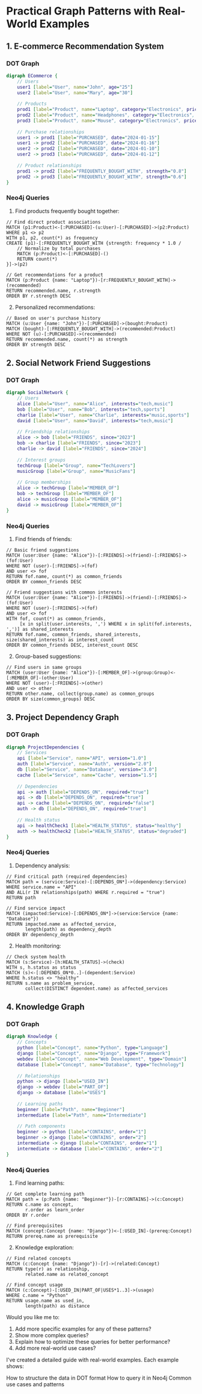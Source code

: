 # Practical Graph Patterns with Real-World Examples

## 1. E-commerce Recommendation System

### DOT Graph
```dot
digraph ECommerce {
    // Users
    user1 [label="User", name="John", age="25"]
    user2 [label="User", name="Mary", age="30"]
    
    // Products
    prod1 [label="Product", name="Laptop", category="Electronics", price="1200"]
    prod2 [label="Product", name="Headphones", category="Electronics", price="200"]
    prod3 [label="Product", name="Mouse", category="Electronics", price="50"]
    
    // Purchase relationships
    user1 -> prod1 [label="PURCHASED", date="2024-01-15"]
    user1 -> prod2 [label="PURCHASED", date="2024-01-16"]
    user2 -> prod2 [label="PURCHASED", date="2024-01-10"]
    user2 -> prod3 [label="PURCHASED", date="2024-01-12"]
    
    // Product relationships
    prod1 -> prod2 [label="FREQUENTLY_BOUGHT_WITH", strength="0.8"]
    prod2 -> prod3 [label="FREQUENTLY_BOUGHT_WITH", strength="0.6"]
}
```

### Neo4j Queries

1. Find products frequently bought together:
```cypher
// Find direct product associations
MATCH (p1:Product)<-[:PURCHASED]-(u:User)-[:PURCHASED]->(p2:Product)
WHERE p1 <> p2
WITH p1, p2, count(*) as frequency
CREATE (p1)-[:FREQUENTLY_BOUGHT_WITH {strength: frequency * 1.0 / 
    // Normalize by total purchases
    MATCH (p:Product)<-[:PURCHASED]-()
    RETURN count(*)
}]->(p2)

// Get recommendations for a product
MATCH (p:Product {name: "Laptop"})-[r:FREQUENTLY_BOUGHT_WITH]->(recommended)
RETURN recommended.name, r.strength
ORDER BY r.strength DESC
```

2. Personalized recommendations:
```cypher
// Based on user's purchase history
MATCH (u:User {name: "John"})-[:PURCHASED]->(bought:Product)
MATCH (bought)-[:FREQUENTLY_BOUGHT_WITH]->(recommended:Product)
WHERE NOT (u)-[:PURCHASED]->(recommended)
RETURN recommended.name, count(*) as strength
ORDER BY strength DESC
```

## 2. Social Network Friend Suggestions

### DOT Graph
```dot
digraph SocialNetwork {
    // Users
    alice [label="User", name="Alice", interests="tech,music"]
    bob [label="User", name="Bob", interests="tech,sports"]
    charlie [label="User", name="Charlie", interests="music,sports"]
    david [label="User", name="David", interests="tech,music"]
    
    // Friendship relationships
    alice -> bob [label="FRIENDS", since="2023"]
    bob -> charlie [label="FRIENDS", since="2023"]
    charlie -> david [label="FRIENDS", since="2024"]
    
    // Interest groups
    techGroup [label="Group", name="TechLovers"]
    musicGroup [label="Group", name="MusicFans"]
    
    // Group memberships
    alice -> techGroup [label="MEMBER_OF"]
    bob -> techGroup [label="MEMBER_OF"]
    alice -> musicGroup [label="MEMBER_OF"]
    david -> musicGroup [label="MEMBER_OF"]
}
```

### Neo4j Queries

1. Find friends of friends:
```cypher
// Basic friend suggestions
MATCH (user:User {name: "Alice"})-[:FRIENDS]->(friend)-[:FRIENDS]->(fof:User)
WHERE NOT (user)-[:FRIENDS]->(fof)
AND user <> fof
RETURN fof.name, count(*) as common_friends
ORDER BY common_friends DESC

// Friend suggestions with common interests
MATCH (user:User {name: "Alice"})-[:FRIENDS]->(friend)-[:FRIENDS]->(fof:User)
WHERE NOT (user)-[:FRIENDS]->(fof)
AND user <> fof
WITH fof, count(*) as common_friends,
     [x in split(user.interests, ',') WHERE x in split(fof.interests, ',')] as shared_interests
RETURN fof.name, common_friends, shared_interests, size(shared_interests) as interest_count
ORDER BY common_friends DESC, interest_count DESC
```

2. Group-based suggestions:
```cypher
// Find users in same groups
MATCH (user:User {name: "Alice"})-[:MEMBER_OF]->(group:Group)<-[:MEMBER_OF]-(other:User)
WHERE NOT (user)-[:FRIENDS]->(other)
AND user <> other
RETURN other.name, collect(group.name) as common_groups
ORDER BY size(common_groups) DESC
```

## 3. Project Dependency Graph

### DOT Graph
```dot
digraph ProjectDependencies {
    // Services
    api [label="Service", name="API", version="1.0"]
    auth [label="Service", name="Auth", version="2.0"]
    db [label="Service", name="Database", version="3.0"]
    cache [label="Service", name="Cache", version="1.5"]
    
    // Dependencies
    api -> auth [label="DEPENDS_ON", required="true"]
    api -> db [label="DEPENDS_ON", required="true"]
    api -> cache [label="DEPENDS_ON", required="false"]
    auth -> db [label="DEPENDS_ON", required="true"]
    
    // Health status
    api -> healthCheck1 [label="HEALTH_STATUS", status="healthy"]
    auth -> healthCheck2 [label="HEALTH_STATUS", status="degraded"]
}
```

### Neo4j Queries

1. Dependency analysis:
```cypher
// Find critical path (required dependencies)
MATCH path = (service:Service)-[:DEPENDS_ON*]->(dependency:Service)
WHERE service.name = "API"
AND ALL(r IN relationships(path) WHERE r.required = "true")
RETURN path

// Find service impact
MATCH (impacted:Service)-[:DEPENDS_ON*]->(service:Service {name: "Database"})
RETURN impacted.name as affected_service,
       length(path) as dependency_depth
ORDER BY dependency_depth
```

2. Health monitoring:
```cypher
// Check system health
MATCH (s:Service)-[h:HEALTH_STATUS]->(check)
WITH s, h.status as status
MATCH (s)<-[:DEPENDS_ON*0..]-(dependent:Service)
WHERE h.status <> "healthy"
RETURN s.name as problem_service,
       collect(DISTINCT dependent.name) as affected_services
```

## 4. Knowledge Graph

### DOT Graph
```dot
digraph Knowledge {
    // Concepts
    python [label="Concept", name="Python", type="Language"]
    django [label="Concept", name="Django", type="Framework"]
    webdev [label="Concept", name="Web Development", type="Domain"]
    database [label="Concept", name="Database", type="Technology"]
    
    // Relationships
    python -> django [label="USED_IN"]
    django -> webdev [label="PART_OF"]
    django -> database [label="USES"]
    
    // Learning paths
    beginner [label="Path", name="Beginner"]
    intermediate [label="Path", name="Intermediate"]
    
    // Path components
    beginner -> python [label="CONTAINS", order="1"]
    beginner -> django [label="CONTAINS", order="2"]
    intermediate -> django [label="CONTAINS", order="1"]
    intermediate -> database [label="CONTAINS", order="2"]
}
```

### Neo4j Queries

1. Find learning paths:
```cypher
// Get complete learning path
MATCH path = (p:Path {name: "Beginner"})-[r:CONTAINS]->(c:Concept)
RETURN c.name as concept,
       r.order as learn_order
ORDER BY r.order

// Find prerequisites
MATCH (concept:Concept {name: "Django"})<-[:USED_IN]-(prereq:Concept)
RETURN prereq.name as prerequisite
```

2. Knowledge exploration:
```cypher
// Find related concepts
MATCH (c:Concept {name: "Django"})-[r]->(related:Concept)
RETURN type(r) as relationship,
       related.name as related_concept

// Find concept usage
MATCH (c:Concept)-[:USED_IN|PART_OF|USES*1..3]->(usage)
WHERE c.name = "Python"
RETURN usage.name as used_in,
       length(path) as distance
```

Would you like me to:
1. Add more specific examples for any of these patterns?
2. Show more complex queries?
3. Explain how to optimize these queries for better performance?
4. Add more real-world use cases?

I've created a detailed guide with real-world examples. Each example shows:

How to structure the data in DOT format
How to query it in Neo4j
Common use cases and patterns